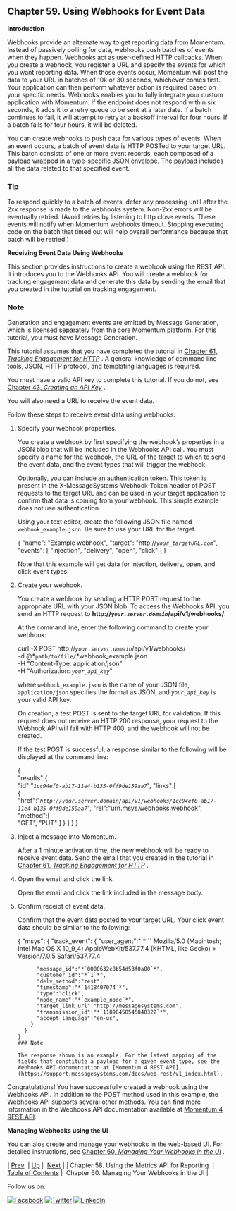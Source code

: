## Chapter 59. Using Webhooks for Event Data

**Introduction**

Webhooks provide an alternate way to get reporting data from Momentum. Instead of passively polling for data, webhooks push batches of events when they happen. Webhooks act as user-defined HTTP callbacks. When you create a webhook, you register a URL and specify the events for which you want reporting data. When those events occur, Momentum will post the data to your URL in batches of 10k or 30 seconds, whichever comes first. Your application can then perform whatever action is required based on your specific needs. Webhooks enables you to fully integrate your custom application with Momentum. If the endpoint does not respond within six seconds, it adds it to a retry queue to be sent at a later date. If a batch continues to fail, it will attempt to retry at a backoff interval for four hours. If a batch fails for four hours, it will be deleted.

You can create webhooks to push data for various types of events. When an event occurs, a batch of event data is HTTP POSTed to your target URL. This batch consists of one or more event records, each composed of a payload wrapped in a type-specific JSON envelope. The payload includes all the data related to that specified event.

### Tip

To respond quickly to a batch of events, defer any processing until after the 2xx response is made to the webhooks system. Non-2xx errors will be eventually retried. (Avoid retries by listening to http close events. These events will notify when Momentum webhooks timeout. Stopping executing code on the batch that timed out will help overall performance because that batch will be retried.)

**Receiving Event Data Using Webhooks** 

This section provides instructions to create a webhook using the REST API. It introduces you to the Webhooks API. You will create a webhook for tracking engagement data and generate this data by sending the email that you created in the tutorial on tracking engagement.

### Note

Generation and engagement events are emitted by Message Generation, which is licensed separately from the core Momentum platform. For this tutorial, you must have Message Generation.

This tutorial assumes that you have completed the tutorial in [Chapter 61, *Tracking Engagement for HTTP*](engagement_tracking_http.php "Chapter 61. Tracking Engagement for HTTP") . A general knowledge of command line tools, JSON, HTTP protocol, and templating languages is required.

You must have a valid API key to complete this tutorial. If you do not, see [Chapter 43, *Creating an API Key*](create_apikey.php "Chapter 43. Creating an API Key") .

You will also need a URL to receive the event data.

Follow these steps to receive event data using webhooks:

1.  Specify your webhook properties.

    You create a webhook by first specifying the webhook’s properties in a JSON blob that will be included in the Webhooks API call. You must specify a name for the webhook, the URL of the target to which to send the event data, and the event types that will trigger the webhook.

    Optionally, you can include an authentication token. This token is present in the X-MessageSystems-Webhook-Token header of POST requests to the target URL and can be used in your target application to confirm that data is coming from your webhook. This simple example does not use authentication.

    Using your text editor, create the following JSON file named `webhook_example.json`. Be sure to use your URL for the target.

    {
      "name": "Example webhook",
      "target": "http://*`your_targetURL.com`*",
      "events": [
        "injection",
        "delivery",
        "open",
        "click"
      ]
    }

    Note that this example will get data for injection, delivery, open, and click event types.

2.  Create your webhook.

    You create a webhook by sending a HTTP POST request to the appropriate URL with your JSON blob. To access the Webhooks API, you send an HTTP request to **http://*`your.server.domain`*/api/v1/webhooks/**.

    At the command line, enter the following command to create your webhook:

    curl -X POST http://*`your.server.domain`*/api/v1/webhooks/ \
    -d @*`path/to/file/`*webhook_example.json \
    -H "Content-Type: application/json" \
    -H "Authorization: *`your_api_key`*"

    where `webhook_example.json` is the name of your JSON file, `application/json` specifies the format as JSON, and *`your_api_key`* is your valid API key.

    On creation, a test POST is sent to the target URL for validation. If this request does not receive an HTTP 200 response, your request to the Webhook API will fail with HTTP 400, and the webhook will not be created.

    If the test POST is successful, a response similar to the following will be displayed at the command line:

    {  
       "results":{  
          "id":"*`1cc94ef0-ab17-11e4-b135-0ff9de159aa7`*",
          "links":[  
             {  
                "href":"*`http://your.server.domain/api/v1/webhooks/1cc94ef0-ab17-11e4-b135-0ff9de159aa7`*",
                "rel":"urn.msys.webhooks.webhook",
                "method":[  
                   "GET",
                   "PUT"
                ]
             }
          ]
       }
    }
3.  Inject a message into Momentum.

    After a 1 minute activation time, the new webhook will be ready to receive event data. Send the email that you created in the tutorial in [Chapter 61, *Tracking Engagement for HTTP*](engagement_tracking_http.php "Chapter 61. Tracking Engagement for HTTP") .

4.  Open the email and click the link.

    Open the email and click the link included in the message body.

5.  Confirm receipt of event data.

    Confirm that the event data posted to your target URL. Your click event data should be similar to the following:

    {
     "msys": {
      "track_event": {
          "user_agent":"                                                                                                                                     *```
    Mozilla/5.0 (Macintosh; Intel Mac OS X 10_9_4) AppleWebKit/537.77.4 (KHTML, like Gecko) »
            Version/7.0.5 Safari/537.77.4
    ```*                                                                                                                                     ",
          "message_id":"*`0000632c8b54d53f0a00`*",
          "customer_id":"*`1`*",
          "delv_method":"rest",
          "timestamp":"*`1418407074`*",
          "type":"click",
          "node_name":"*`example_node`*",
          "target_link_url":"http://messagesystems.com",
          "transmission_id":"*`11898458545848322`*",
          "accept_language":"en-us",
        }
      }
    }
    ### Note

    The response shown is an example. For the latest mapping of the fields that constitute a payload for a given event type, see the Webhooks API documentation at [Momentum 4 REST API](https://support.messagesystems.com/docs/web-rest/v1_index.html).

Congratulations! You have successfully created a webhook using the Webhooks API. In addition to the POST method used in this example, the Webhooks API supports several other methods. You can find more information in the Webhooks API documentation available at [Momentum 4 REST API](https://support.messagesystems.com/docs/web-rest/v1_index.html).

**Managing Webhooks using the UI** 

You can alos create and manage your webhooks in the web-based UI. For detailed instructions, see [Chapter 60, *Managing Your Webhooks in the UI*](web-ui.webhooks.php "Chapter 60. Managing Your Webhooks in the UI") .

| [Prev](reporting_metrics.php)  | [Up](p.analytics.php) |  [Next](web-ui.webhooks.php) |
| Chapter 58. Using the Metrics API for Reporting  | [Table of Contents](index.php) |  Chapter 60. Managing Your Webhooks in the UI |

Follow us on:

[![Facebook](https://support.messagesystems.com/images/icon-facebook.png)](http://www.facebook.com/messagesystems) [![Twitter](https://support.messagesystems.com/images/icon-twitter.png)](http://twitter.com/#!/MessageSystems) [![LinkedIn](https://support.messagesystems.com/images/icon-linkedin.png)](http://www.linkedin.com/company/message-systems)